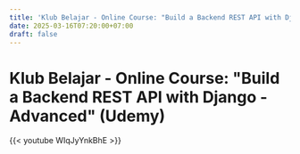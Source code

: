 ```yaml
---
title: 'Klub Belajar - Online Course: "Build a Backend REST API with Django - Advanced" (Udemy)'
date: 2025-03-16T07:20:00+07:00
draft: false
---
```


# Klub Belajar - Online Course: "Build a Backend REST API with Django - Advanced" (Udemy)

{{< youtube WIqJyYnkBhE >}}

